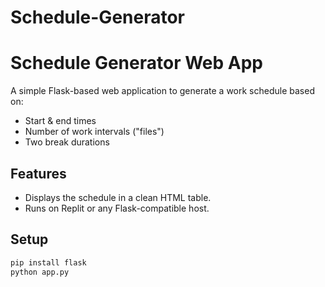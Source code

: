 # Schedule-Generator
# Schedule Generator Web App

A simple Flask-based web application to generate a work schedule based on:
- Start & end times
- Number of work intervals ("files")
- Two break durations

## Features

- Displays the schedule in a clean HTML table.
- Runs on Replit or any Flask-compatible host.

## Setup

```bash
pip install flask
python app.py
